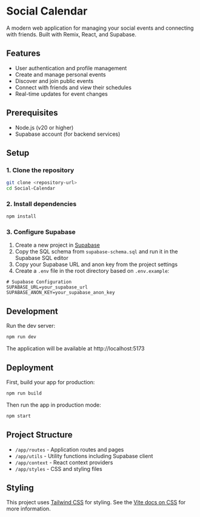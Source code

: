 # Social Calendar

A modern web application for managing your social events and connecting with friends. Built with Remix, React, and Supabase.

## Features

- User authentication and profile management
- Create and manage personal events
- Discover and join public events
- Connect with friends and view their schedules
- Real-time updates for event changes

## Prerequisites

- Node.js (v20 or higher)
- Supabase account (for backend services)

## Setup

### 1. Clone the repository

```sh
git clone <repository-url>
cd Social-Calendar
```

### 2. Install dependencies

```sh
npm install
```

### 3. Configure Supabase

1. Create a new project in [Supabase](https://supabase.com)
2. Copy the SQL schema from `supabase-schema.sql` and run it in the Supabase SQL editor
3. Copy your Supabase URL and anon key from the project settings
4. Create a `.env` file in the root directory based on `.env.example`:

```
# Supabase Configuration
SUPABASE_URL=your_supabase_url
SUPABASE_ANON_KEY=your_supabase_anon_key
```

## Development

Run the dev server:

```sh
npm run dev
```

The application will be available at http://localhost:5173

## Deployment

First, build your app for production:

```sh
npm run build
```

Then run the app in production mode:

```sh
npm start
```

## Project Structure

- `/app/routes` - Application routes and pages
- `/app/utils` - Utility functions including Supabase client
- `/app/context` - React context providers
- `/app/styles` - CSS and styling files

## Styling

This project uses [Tailwind CSS](https://tailwindcss.com/) for styling. See the [Vite docs on CSS](https://vitejs.dev/guide/features.html#css) for more information.
